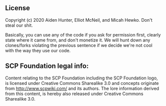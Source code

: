 ## License

Copyright (c) 2020 Aiden Hunter, Elliot McNeil, and Micah Hewko. Don't steal our shit.

Basically, you can use any of the code if you ask for permission first, clearly state where it came from, and don't monetize it. We will hunt down any clones/forks violating the previous sentence if we decide we're not cool with the way they use our code.

## SCP Foundation legal info:
Content relating to the SCP Foundation including the SCP Foundation logo, is licensed under Creative Commons Sharealike 3.0 and concepts originate from http://www.scpwiki.com/ and its authors. The lore information derived from this content, is hereby also released under Creative Commons Sharealike 3.0.
